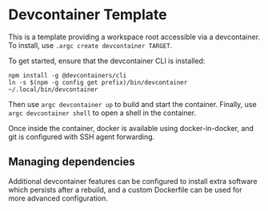 # Devcontainer Template

This is a template providing a workspace root accessible via a devcontainer. To install, use `.argc create devcontainer TARGET`.

To get started, ensure that the devcontainer CLI is installed:

```
npm install -g @devcontainers/cli
ln -s $(npm -g config get prefix)/bin/devcontainer ~/.local/bin/devcontainer
```

Then use `argc devcontainer up` to build and start the container. Finally, use `argc devcontainer shell` to open a shell in the container.

Once inside the container, docker is available using docker-in-docker, and git is configured with SSH agent forwarding.

## Managing dependencies

Additional devcontainer features can be configured to install extra software which persists after a rebuild, and a custom Dockerfile can be used for more advanced configuration.
